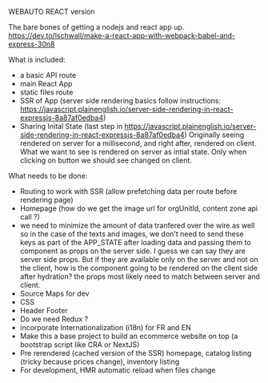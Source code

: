 WEBAUTO REACT version

The bare bones of getting a nodejs and react app up.
https://dev.to/lschwall/make-a-react-app-with-webpack-babel-and-express-30n8

What is included:
- a basic API route
- main React App
- static files route
- SSR of App (server side rendering basics follow instructions: https://javascript.plainenglish.io/server-side-rendering-in-react-expressjs-8a87af0edba4)
- Sharing Inital State (last step in https://javascript.plainenglish.io/server-side-rendering-in-react-expressjs-8a87af0edba4)
  Originally seeing rendered on server for a millisecond, and right after, rendered on client. What we want to see is rendered on server as intial state. Only when clicking on button we should see changed on client.

What needs to be done:
- Routing to work with SSR (allow prefetching data per route before rendering page)
- Homepage (how do we get the image url for orgUnitId, content zone api call ?)
- we need to minimize the amount of data tranfered over the wire as well
  so in the case of the texts and images, we don't need to send
  these keys as part of the APP_STATE after loading data and passing them to component
  as props on the server side. I guess we can say they are server side props. But if they
  are available only on the server and not on the client, how is the component going
  to be rendered on the client side after hydration? the props most likely need to match
  between server and client.
- Source Maps for dev
- CSS
- Header Footer
- Do we need Redux ?
- incorporate Internationalization (i18n) for FR and EN
- Make this a base project to build an ecommerce website on top (a bootstrap script like CRA or NextJS)
- Pre rerendered (cached version of the SSR) homepage, catalog listing (tricky because prices change), inventory listing
- For development, HMR automatic reload when files change
